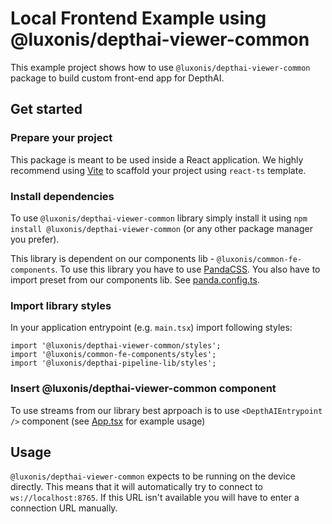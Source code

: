 # Local Frontend Example using @luxonis/depthai-viewer-common

This example project shows how to use `@luxonis/depthai-viewer-common` package to build custom front-end app
for DepthAI.

## Get started

### Prepare your project
This package is meant to be used inside a React application.
We highly recommend using [Vite](https://vite.dev/guide/) to scaffold your project using `react-ts` template.


### Install dependencies
To use `@luxonis/depthai-viewer-common` library simply install it using `npm install @luxonis/depthai-viewer-common` (or any other package manager you prefer).

This library is dependent on our components lib - `@luxonis/common-fe-components`. To use this library you have to use [PandaCSS](https://panda-css.com/). You also have to import preset from our components lib. 
See [panda.config.ts](./panda.config.ts).

### Import library styles
In your application entrypoint (e.g. `main.tsx`) import following styles:

```
import '@luxonis/depthai-viewer-common/styles';
import '@luxonis/common-fe-components/styles';
import '@luxonis/depthai-pipeline-lib/styles';
```

### Insert @luxonis/depthai-viewer-common component

To use streams from our library best aprpoach is to use `<DepthAIEntrypoint />` component (see [App.tsx](./src/App.tsx) for example usage)

## Usage

`@luxonis/depthai-viewer-common` expects to be running on the device directly. This means that it will automatically try to connect to `ws://localhost:8765`.
If this URL isn't available you will have to enter a connection URL manually. 